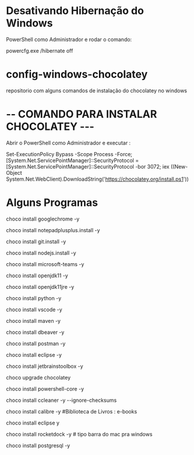 # Desativando Hibernação do Windows

PowerShell como Administrador e rodar o comando: 

powercfg.exe /hibernate off 

# config-windows-chocolatey
repositorio com alguns comandos de instalação do chocolatey no windows

# -- COMANDO PARA INSTALAR  CHOCOLATEY ---

Abrir o PowerShell como Administrador e executar :

Set-ExecutionPolicy Bypass -Scope Process -Force; [System.Net.ServicePointManager]::SecurityProtocol = [System.Net.ServicePointManager]::SecurityProtocol -bor 3072; iex ((New-Object System.Net.WebClient).DownloadString('https://chocolatey.org/install.ps1'))

# Alguns Programas

choco install googlechrome -y

choco install notepadplusplus.install -y

choco install git.install -y

choco install nodejs.install -y

choco install microsoft-teams -y

choco install openjdk11 -y

choco install openjdk11jre -y

choco install python -y

choco install vscode -y

choco install maven -y

choco install dbeaver -y

choco install postman -y

choco install eclipse -y

choco install jetbrainstoolbox -y

choco upgrade chocolatey

choco install powershell-core -y

choco install ccleaner -y --ignore-checksums

choco install calibre -y #Biblioteca de Livros : e-books 

choco install eclipse y

choco install rocketdock -y # tipo barra do mac pra windows

choco install postgresql -y

